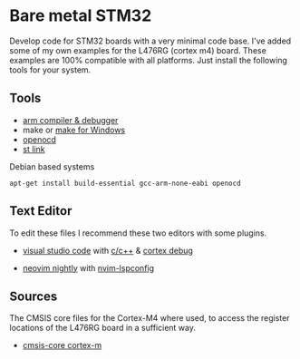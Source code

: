 # Bare metal STM32

Develop code for STM32 boards with a very minimal code base.
I've added some of my own examples for the L476RG (cortex m4) board. These examples are 100% compatible with all platforms. Just install the following tools for your system.

## <b>Tools</b>

- [arm compiler & debugger](https://developer.arm.com/tools-and-software/embedded/arm-compiler)
- make or [make for Windows](http://gnuwin32.sourceforge.net/packages/make.htm)
- [openocd](http://openocd.org/)
- [st link](https://www.st.com/en/development-tools/st-link-v2.html#tools-software)

Debian based systems

```console
apt-get install build-essential gcc-arm-none-eabi openocd
```

## <b>Text Editor</b>

To edit these files I recommend these two editors with some plugins.

- [visual studio code](https://code.visualstudio.com/) with [c/c++](https://code.visualstudio.com/docs/languages/cpp) & [cortex debug](https://marketplace.visualstudio.com/items?itemName=marus25.cortex-debug)

- [neovim nightly](https://github.com/neovim/neovim) with [nvim-lspconfig](https://github.com/neovim/nvim-lspconfig)

## <b>Sources</b>

The CMSIS core files for the Cortex-M4 where used, to access the register locations of the L476RG board in a sufficient way.

- [cmsis-core cortex-m](https://arm-software.github.io/CMSIS_5/Core/html/index.html)
